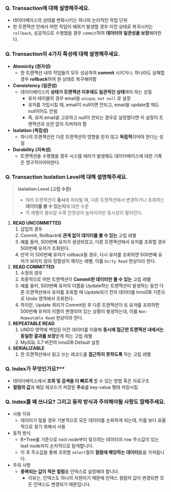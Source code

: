 ### Q. Transaction에 대해 설명해주세요.
- 데이터베이스의 상태를 변화시키는 하나의 논리적인 작업 단위
- 한 트랜잭션 안에서 어떤 작업이 예외가 발생할 경우 이전 상태로 복귀시키는 `rollback`, 성공적으로 수행했을 경우 `commit`하여 **데이터의 일관성을 보장**해야한다.
### Q. Transaction의 4가지 특성에 대해 설명해주세요.
- **Atomicity (원자성)**
    - 한 트랜잭션 내의 작업들이 모두 성공하여 **commit** 시키거나, 하나라도 실패할 경우 **rollback**하여 원 상태로 복구해야함
- **Consistency (일관성)**
    - 데이터베이스의 **상태가 트랜잭션 이후에도 일관적인 상태**여야 하는 성질
        - 유저 테이블의 경우 email을 `unique`, `not null` 로 설정
        - 유저를 가입시킬 때, email이 null이면 안되고, email을 update할 때도 null이어도 안됨
        - 즉, 유저 email을 고유하고 null이 안되는 경우로 설정했다면 이 설정이 트랜잭션과 상관 없이 지켜져야 함
- **Isolation (독립성)**
    - 하나의 트랜잭션은 다른 트랜잭션의 영향을 받지 않고 **독립적**이어야 한다는 성질
- **Durability (지속성)**
    - 트랜잭션을 수행했을 경우 시스템 에러가 발생해도 데이터베이스에 대한 기록은 영구적이어야한다.
### Q. Transaction Isolation Level에 대해 설명해주세요.
    
> **Isolation Level (고립 수준)**
> 
> - 여러 트랜잭션이 **동시**에 처리될 때, 다른 트랜잭션에서 변경하거나 조회하는 **데이터를 볼 수 있는지**에 대한 수준
> - 각 레벨이 올라갈 수록 안정성이 높아지지만 동시성이 떨어진다.
1. **READ UNCOMMITTED**
    1. 삽입의 경우
    2. Commit, Rollback에 **관계 없이 데이터를 볼 수 있는** 고립 레벨
    3. 예를 들어, 500번째 유저가 생성되었고, 다른 트랜잭션에서 유저를 조회할 경우 500번째 유저가 조회된다.
    4. 만약 이 500번째 유저가 rollback될 경우, 다시 유저를 조회하면 500번째 유저가 보이지 않아 정합성이 깨지는 레벨, 이를 `Dirty Read` 현상이라 한다.
2. **READ COMMITTED**
    1. 수정의 경우
    2. 최종적으로 어떤 트랜잭션이 **Commit한 데이터만 볼 수 있는** 고립 레벨
    3. 예를 들어, 500번째 유저의 이름을 Update하는 트랜잭션이 발생하는 동안 다른 트랜잭션에서 유저를 조회할 때 Update되기 전의 데이터를 InnoDB 기준으로 Undo 영역에서 조회한다.
    4. 하지만, Update 쿼리가 Commit된 후 다른 트랜잭션이 또 유저를 조회하면 500번째 유저의 이름이 변경되어 있는 상황이 발생하는데, 이를 `Non-Repeatable Read` 현상이라 한다.
3. **REPEATABLE READ**
    1. UNDO 영역에 백업된 이전 데이터를 이용해 **동시에 접근한 트랜잭션 내에서는 동일한 결과를 보장**받게 하는 고립 레벨
    2. MySQL 5.7 버전의 InnoDB Default 설정
4. **SERIALIZABLE**
    1. 한 트랜잭션에서 읽고 쓰는 레코드를 **접근하지 못하도록** 하는 고립 레벨
### Q. Index가 무엇인가요?**
- 데이터베이스에서 **조회 및 검색을 더 빠르게** 할 수 있는 방법 혹은 자료구조
- **컬럼의 값**과 해당 레코드가 저장된 **주소**를 key-value 형태 저장시킴
### Q. Index를 왜 쓰나요? 그리고 동작 방식과 주의해야될 사항도 말해주세요.
- 사용 이유
    - 데이터가 많을 경우 기본적으로 모든 데이터를 순회하게 되는데, 이를 보다 효율적으로 찾기 위해서 사용
- 동작 방식
    - B+Tree를 기준으로 root node부터 찾으려는 데이터의 row 주소값이 있는 leaf node까지 순차적으로 탐색합니다.
    - 이 후 주소값을 통해 조회할 `select`절의 **컬럼에 해당하는 데이터**들을 가져옵니다.
- 주의 사항
    - **중복되는 값이 적은 컬럼**을 인덱스로 설정해야 합니다.
        - 이유는, 인덱스도 하나의 자원이기 때문에 인덱스 컬럼의 값이 변경되면 모든 인덱스도 변경되기 때문입니다.
